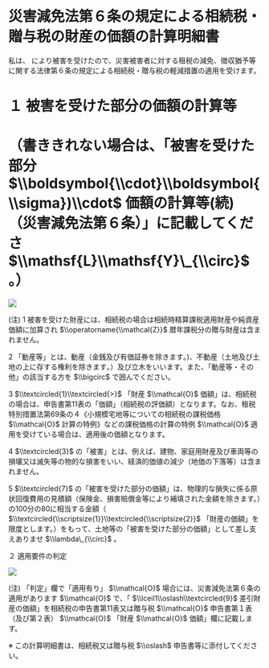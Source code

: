 # 災害減免法第６条の規定による相続税・贈与税の財産の価額の計算明細書

私は、 により被害を受けたので、災害被害者に対する租税の減免、徴収猶予等に関する法律第６条の規定による相続税・贈与税の軽減措置の適用を受けます。

# １ 被害を受けた部分の価額の計算等

# （書ききれない場合は、｢被害を受けた部分 $\\boldsymbol{\\cdot}\\boldsymbol{\\sigma})\\cdot$ 価額の計算等(続)（災害減免法第６条）」に記載してくださ $\\mathsf{L}\\mathsf{Y}\_{\\circ}$ 。）

![](https://www.nta.go.jp/tmp/9f4dc94d-e39e-4dc1-97f1-14be00c75064/images/c55c38e0aba4f08a9c49ae1b3401314adde21bf340106e21ef603ddca97040ff.jpg)

(注) 1 被害を受けた財産には、相続税の場合は相続時精算課税適用財産や純資産価額に加算され $\\operatorname{\\mathcal{Z}}$ 暦年課税分の贈与財産は含まれません。

2 「動産等」とは、動産（金銭及び有価証券を除きます｡)、不動産（土地及び土地の上に存する権利を除きます｡）及び立木をいいます。また、「動産等・その他」の該当する方を $\\bigcirc$ で囲んでください。

3 $\\textcircled{1}\\textcircled{>}$ 「財産 $\\mathcal{O}$ 価額」は、相続税の場合は、申告書第11表の「価額」（相続税の評価額）となります。なお、租税特別措置法第69条の４《小規模宅地等についての相続税の課税価格 $\\mathcal{O}$ 計算の特例》などの課税価格の計算の特例 $\\mathcal{O}$ 適用を受けている場合は、適用後の価額となります。

4 $\\textcircled{3}$ の「被害」とは、例えば、建物、家庭用財産及び車両等の損壊又は滅失等の物的な損害をいい、経済的価値の減少（地価の下落等）は含まれません。

5 $\\textcircled{7}$ の「被害を受けた部分の価額」は、物理的な損失に係る原状回復費用の見積額（保険金、損害賠償金等により補填された金額を除きます。）の100分の80に相当する金額（ $\\textcircled{\\scriptsize{1}}\\textcircled{\\scriptsize{2}}$ 「財産の価額」を限度とします。）をもって、土地等の「被害を受けた部分の価額」として差し支えありませ $\\lambda\_{\\circ}$ 。

２ 適用要件の判定

![](https://www.nta.go.jp/tmp/9f4dc94d-e39e-4dc1-97f1-14be00c75064/images/2c7951bc315270f858e6917ea3858e0550ce3bddcbb9ee6b41bfabece5a917f7.jpg)

(注) 「判定」欄で「適用有り」 $\\mathcal{O}$ 場合には、災害減免法第６条の適用があります $\\mathcal{O}$ で、「 $\\lceil1\\oslash\\textcircled{9}$ 差引財産の価額」を相続税の申告書第11表又は贈与税 $\\mathcal{O}$ 申告書第１表（及び第２表） $\\mathcal{O}$ 「財産 $\\mathcal{O}$ 価額」欄に記載します。

※ この計算明細書は、相続税又は贈与税 $\\oslash$ 申告書等に添付してください。